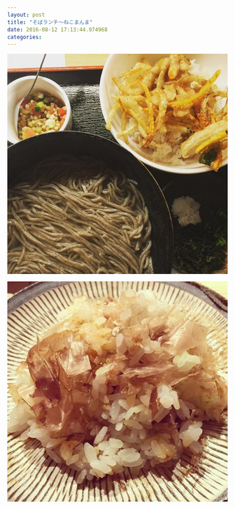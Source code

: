 ```yaml
---
layout: post
title: "そばランチ〜ねこまんま"
date: 2016-08-12 17:13:44.974968
categories: 
---
```


![祝日は遊山ランチの日](/assets/images/201608/13713956_747432012065605_1962338452_n.jpg)

![谷屋](/assets/images/201608/13739475_1823902514495946_848751534_n.jpg)


